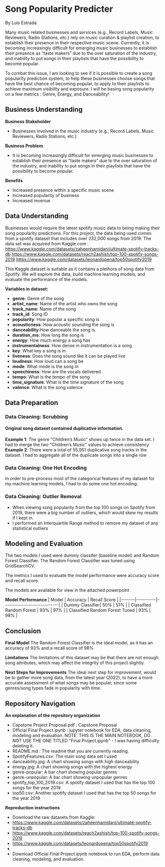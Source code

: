 # Song Popularity Predicter
By Luis Estrada

Many music related businesses and services (e.g., Record Labels, Music Reviewers, Radio Stations, etc.) rely on music curation & playlist creation, to establish their presence in their respective music scene. Currently, it is becoming increasingly difficult for emerging music businesses to establish their presence as “taste makers” due to the over saturation of the industry, and inability to put songs in their playlists that have the possibility to become popular. 

To combat this issue,  I am looking to see if it is possible to create a song popularity prediction system, to help these businesses choose songs that have the best chance of becoming popular, to apply to their playlists to achieve maximum visibility and exposure. I will be basing song popularity on a few metrics : Genre, Energy, and Danceability!


## Business Understanding

**Business Stakeholder**
- Businesses involved in the music industry (e.g., Record Labels, Music Reviewers, Radio Stations, etc.)

**Business Problem**
- It is becoming increasingly difficult for emerging music businesses to establish their presence as “taste makers” due to the over saturation of the industry, and inability to put songs in their playlists that have the possibility to become popular.

**Benefits**
- Increased presence within a specific music scene
- Increased popularity of business
- Increased revenue

## Data Understanding
Businesses would require the latest spotify music data to being making their song popularity predictions. 
For this project, the data being used comes from a spotify dataset that includes over 232,000 songs from 2019. 
The data set was acquired from Kaggle.com : 
https://www.kaggle.com/datasets/zaheenhamidani/ultimate-spotify-tracks-db
https://www.kaggle.com/datasets/reach2ashish/top-100-spotify-songs-2019
https://www.kaggle.com/datasets/leonardopena/top50spotify2019

This Kaggle dataset is suitable as it contains a plethora of song data from Spotify. We will explore the data, build machine learning models, and evaluate the performance of the models. 

**Variables in dataset:**

- **genre**: Genre of the song
- **artist_name**: Name of the artist who owns the song
- **track_name**: Name of the song
- **track_id**: Song ID
- **popularity**: How popular a specific song is
- **acousticness**: How acoustic sounding the song is
- **danceability**:How danceable the song is
- **duration_ms**: How long the song is
- **energy**: How much energy a song has
- **instrumentalness**: How dense in instrumentation is a song
- **key**: What key a song is in
- **liveness**: Does the song sound like it can be played live
- **loudness**: How loud can a song be
- **mode**: What mode is the song in
- **speechiness**: How are the vocals delivered
- **tempo**: What is the tempo of the song
- **time_signature**: What is the time signature of the song
- **valence**: What is the song valence

## Data Preparation
### Data Cleaning: Scrubbing
#### Original song dataset contained duplicative information.
**Example 1**: The genre “Children’s Music” shows up twice in the data set. I had to merge the two “Children’s Music” values to achieve consistency
**Example 2**: There were a total of 55,951 duplicative song tracks in the dataset. I had to aggregate all of the duplicate songs into a single row
### Data Cleaning: One Hot Encoding
In order to pre-process most of the categorical features of my dataset for my machine learning models, I had to do some one hot encoding.
### Data Cleaning: Outlier Removal
- When viewing song popularity from the top 100 songs on Spotify from 2019, there were a big number of outliers, which would skew my results if I kept in.
- I performed an Interquartile Range method to remove my dataset of any statistical outliers

## Modeling and Evaluation

The two models I used were dummy classifer (baseline model) and Random Forest Classifier. 
The Random Forest Classifier was tuned using GridSearchCV.

The metrics I used to evaluate the model performance were accuracy score and recall score.

The models are available for view in the attached powerpoint

**Model Performance**
| Model | Accuracy | Recall Score |
|-------|----------|----------------------------|
| Dummy Classifier| 50% | 51% |
| Classified Random Forest | 93% | 97% |
| Classified Random Forest Tuned | 93% | 98% |

## Conclusion

**Final Model**
The Random Forest Classifier is the ideal model, as it has an accuracy of 93% and a recall score of 98%

**Limitations**
The limitations of this dataset may be that there are not enough song attributes, which may affect the integrity of this project slightly.

**Next Steps for Improvements**
The ideal next step for improvement, would be to gather more song data, from the latest year (2022), to have a more accurate assessment of what songs may be popular, since some genres/song types fade in popularity with time.

## Repository Navigation

**An explanation of the repository organization**
- Capstone Project Proposal.pdf : Capstone Proposal
- Official Final Project.ipynb : jupyter notebook for EDA, data cleaning, modeling and evaluation. NOTE: THIS IS THE MAIN NOTEBOOK, DO NOT USE THE ONE TITLED "Final Project.ipynb" - I was having difficulty deleting it.
- README.md : The readme that you are currently reading.
- SpotifyFeatures.csv: The main song data set I used
- danceability.jpg: A chart showing songs with high danceability
- energy.jpg: A chart showing songs with the highest energy
- genre-popular: A bar chart showing popular genres
- genre-unpopular: A bar chart showing unpopular genres
- spotify_top_100_2019.csv: A spotify dataset I used that has the top 100 songs for the year 2019
- top50.csv: Another spotify dataset I used that has the top 50 songs for the year 2019


**Reproduction instructions**
- Download the raw datasets from Kaggle:
- https://www.kaggle.com/datasets/zaheenhamidani/ultimate-spotify-tracks-db
- https://www.kaggle.com/datasets/reach2ashish/top-100-spotify-songs-2019
- https://www.kaggle.com/datasets/leonardopena/top50spotify2019
- 
- Download Official Final Project.ipynb notebook to run EDA, perform data cleaning, modeling, and evaluation.


